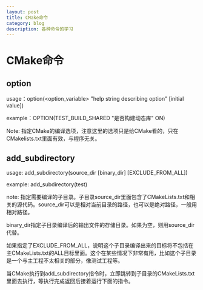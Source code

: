 ```yaml
---
layout: post
title: CMake命令
category: blog
description: 各种命令的学习
---
```


CMake命令
=========

option
-------

usage：option(<option_variable> "help string describing option" [initial value])

example：OPTION(TEST_BUILD_SHARED "是否构建动态库" ON)

Note: 指定CMake的编译选项，注意这里的选项只是给CMake看的，只在CMakelists.txt里面有效，与程序无关。

add_subdirectory
----------------

usage: add_subdirectory(source_dir [binary_dir] [EXCLUDE_FROM_ALL])

example: add_subdirectory(test)

note: 指定需要编译的子目录。子目录source_dir里面包含了CMakeLists.txt和相关的源代码。source_dir可以是相对当前目录的路径，也可以是绝对路径，一般用相对路径。

binary_dir指定子目录编译后的输出文件的存储目录。如果为空，则用source_dir代替。

如果指定了EXCLUDE_FROM_ALL，说明这个子目录编译出来的目标将不包括在主CMakeLists.txt的ALL目标里面。这个在某些情况下非常有用，比如这个子目录是一个与主工程不太相关的部分，像测试工程等。

当CMake执行到add_subdirectory指令时，立即跳转到子目录的CMakeLists.txt里面去执行，等执行完成返回后接着运行下面的指令。
